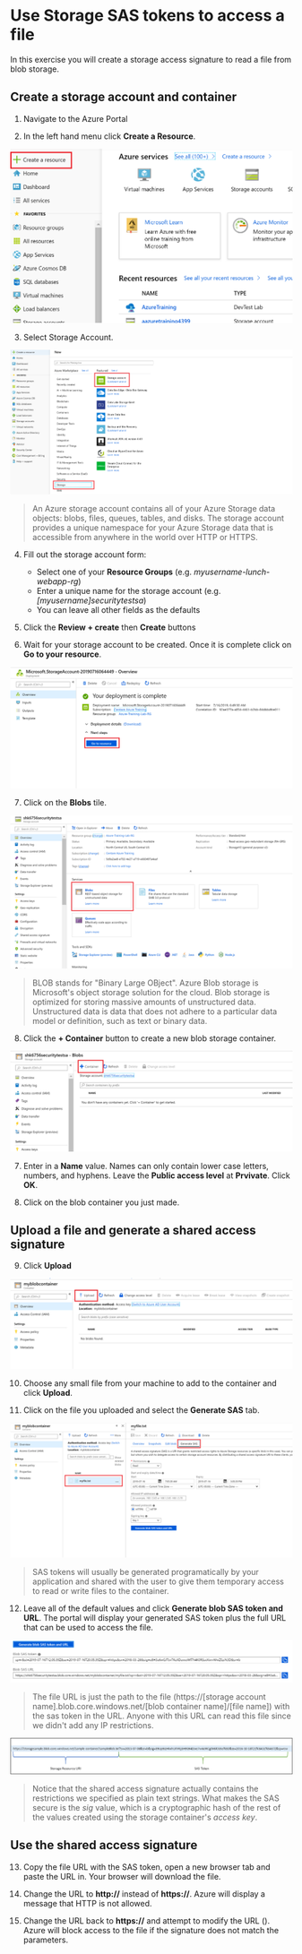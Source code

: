 # Use Storage SAS tokens to access a file

In this exercise you will create a storage access signature to read a file from blob storage.

## Create a storage account and container

1. Navigate to the Azure Portal

2. In the left hand menu click **Create a Resource**.

![Create a resource](images/sas-create-resource.png)

3. Select Storage Account.

![Storage account](images/sas-create-storage-account.png)

> An Azure storage account contains all of your Azure Storage data objects: blobs, files, queues, tables, and disks. The storage account provides a unique namespace for your Azure Storage data that is accessible from anywhere in the world over HTTP or HTTPS.

4. Fill out the storage account form:
    - Select one of your **Resource Groups** (e.g. *myusername-lunch-webapp-rg*)
    - Enter a unique name for the storage account (e.g. *[myusername]securitytestsa*)
    - You can leave all other fields as the defaults

5. Click the **Review + create** then **Create** buttons

6. Wait for your storage account to be created. Once it is complete click on **Go to your resource**.

![Go to resource](images/sas-go-to-resource.png)

7. Click on the **Blobs** tile.

![Blobs](images/sas-select-blobs.png)

> BLOB stands for "Binary Large OBject".  Azure Blob storage is Microsoft's object storage solution for the cloud. Blob storage is optimized for storing massive amounts of unstructured data. Unstructured data is data that does not adhere to a particular data model or definition, such as text or binary data.

8. Click the **+ Container** button to create a new blob storage container.

![Create container](images/sas-new-container.png)

7. Enter in a **Name** value. Names can only contain lower case letters, numbers, and hyphens. Leave the **Public access level** at **Prvivate**.  Click **OK**.

8. Click on the blob container you just made.

## Upload a file and generate a shared access signature

9. Click **Upload**

![Create container](images/sas-upload-file.png)

10. Choose any small file from your machine to add to the container and click **Upload**.

11. Click on the file you uploaded and select the **Generate SAS** tab.

![Create container](images/sas-generate-sas-tab.png)

> SAS tokens will usually be generated programatically by your application and shared with the user to give them temporary access to read or write files to the container.

12. Leave all of the default values and click **Generate blob SAS token and URL**. The portal will display your generated SAS token plus the full URL that can be used to access the file.

![SAS token](images/sas-token.png)

> The file URL is just the path to the file (https://[storage account name].blob.core.windows.net/[blob container name]/[file name]) with the sas token in the URL.  Anyone with this URL can read this file since we didn't add any IP restrictions.

![SAS token](images/sas-token-parts.png)

> Notice that the shared access signature actually contains the restrictions we specified as plain text strings.  What makes the SAS secure is the *sig* value, which is a cryptographic hash of the rest of the values created using the storage container's *access key*.

## Use the shared access signature

13. Copy the file URL with the SAS token, open a new browser tab and paste the URL in.  Your browser will download the file.

14. Change the URL to **http://** instead of **https://**.  Azure will display a message that HTTP is not allowed.

15. Change the URL back to **https://** and attempt to modify the URL (). Azure will block access to the file if the signature does not match the parameters.

